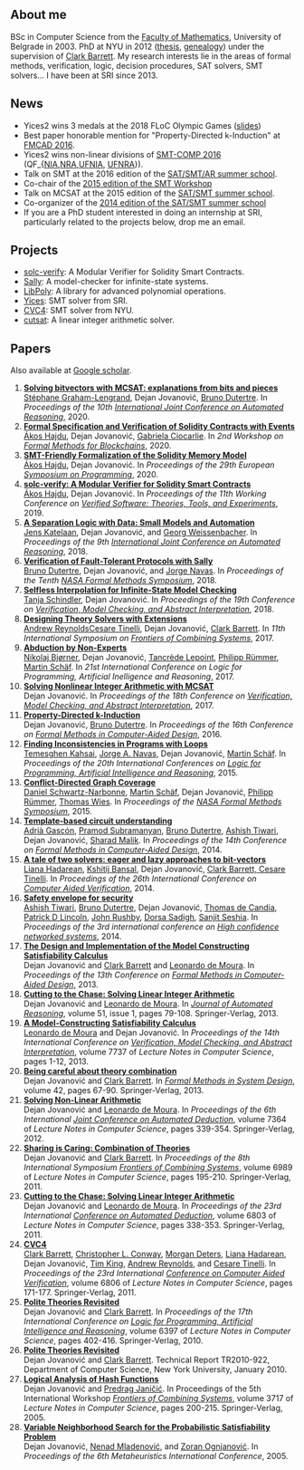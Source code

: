 ## About me

BSc in Computer Science from the [Faculty of Mathematics](http://www.matf.bg.ac.rs/eng/), University of Belgrade in 2003\. PhD at NYU in 2012 ([thesis](papers/jovanovic-thesis.pdf), [genealogy](genealogy)) under the supervision of [Clark Barrett](http://cs.nyu.edu/~barrett/). My research interests lie in the areas of formal methods, verification, logic, decision procedures, SAT solvers, SMT solvers... I have been at SRI since 2013\.

## News

* Yices2 wins 3 medals at the 2018 FLoC Olympic Games ([slides](http://smtcomp.sourceforge.net/2018/FLoC-2018.pdf))
* Best paper honorable mention for "Property-Directed k-Induction" at [FMCAD 2016](http://www.cs.utexas.edu/users/hunt/FMCAD/FMCAD16/awards.html).
* Yices2 wins non-linear divisions of [SMT-COMP 2016](http://smtcomp.sourceforge.net/2016/) (QF\_{[NIA](http://smtcomp.sourceforge.net/2016/results-QF_NIA.shtml?v=1467876482),[NRA](http://smtcomp.sourceforge.net/2016/results-QF_NRA.shtml?v=1467876482),[UFNIA](http://smtcomp.sourceforge.net/2016/results-QF_UFNIA.shtml?v=1467876482), [UFNRA](http://smtcomp.sourceforge.net/2016/results-QF_UFNRA.shtml?v=1467876482)}).
* Talk on SMT at the 2016 edition of the [SAT/SMT/AR summer school](http://ssa-school-2016.it.uu.se/).
* Co-chair of the [2015 edition of the SMT Workshop](http://smt2015.csl.sri.com/)
* Talk on MCSAT at the 2015 edition of the [SAT/SMT summer school](http://smt2015.csl.sri.com/school/).
* Co-organizer of the [2014 edition of the SAT/SMT summer school](http://satsmt2014.forsyte.at/)
* If you are a PhD student interested in doing an internship at SRI, particularly related to the projects below, drop me an email.

## Projects

* [solc-verify](https://github.com/SRI-CSL/solidity/): A Modular Verifier for Solidity Smart Contracts.
* [Sally](https://github.com/SRI-CSL/sally/): A model-checker for infinite-state systems.
* [LibPoly](https://github.com/SRI-CSL/libpoly): A library for advanced polynomial operations.
* [Yices](http://yices.csl.sri.com/): SMT solver from SRI.
* [CVC4](http://cvc4.cs.nyu.edu/web/): SMT solver from NYU.
* [cutsat](http://www.cs.nyu.edu/~dejan/cutsat/): A linear integer arithmetic solver.

## Papers

Also available at [Google scholar](http://scholar.google.com/citations?user=lWqzpFkAAAAJ).

1. [**Solving bitvectors with MCSAT: explanations from bits and pieces**](papers/graham-lengrand-ijcar2020.pdf)  
[Stéphane Graham-Lengrand](http://www.csl.sri.com/users/sgl/), Dejan Jovanović, [Bruno Dutertre](http://www.csl.sri.com/people/bruno/). In _Proceedings of the 10th [International Joint Conference on Automated Reasoning](https://ijcar2020.org/)_, 2020\.
2. [**Formal Specification and Verification of Solidity Contracts with Events**](papers/hajdu-fmbc2020.pdf)  
[Ákos Hajdu](https://hajduakos.github.io/), Dejan Jovanović, [Gabriela Ciocarlie](https://www.sri.com/bios/gabriela-ciocarlie/). In _2nd Workshop on [Formal Methods for Blockchains](https://fmbc.gitlab.io/2020/)_, 2020\.
3. [**SMT-Friendly Formalization of the Solidity Memory Model**](papers/hajdu-esop2020.pdf)  
[Ákos Hajdu](https://hajduakos.github.io/), Dejan Jovanović. In _Proceedings of the 29th European [Symposium on Programming](https://etaps.org/2020/esop)_, 2020\.
4. [**solc-verify: A Modular Verifier for Solidity Smart Contracts**](papers/hajdu-vstte2019.pdf)  
[Ákos Hajdu](https://hajduakos.github.io/), Dejan Jovanović. In _Proceedings of the 11th Working Conference on [Verified Software: Theories, Tools, and Experiments](https://sri-csl.github.io/VSTTE19/)_, 2019\.
5. [**A Separation Logic with Data: Small Models and Automation**](papers/katelaan-ijcar2018.pdf)  
[Jens Katelaan](http://forsyte.at/people/katelaan/), Dejan Jovanović, and [Georg Weissenbacher](http://www.georg.weissenbacher.name/). In _Proceedings of the 9th [International Joint Conference on Automated Reasoning](http://ijcar2018.org/)_, 2018\.
6. [**Verification of Fault-Tolerant Protocols with Sally**](papers/dutertre-nfm2018.pdf)  
[Bruno Dutertre](http://www.csl.sri.com/users/bruno/), Dejan Jovanović, and [Jorge Navas](https://jorgenavas.github.io/). In _Proceedings of the Tenth [NASA Formal Methods Symposium](https://shemesh.larc.nasa.gov/NFM2018/)_, 2018\.
7. [**Selfless Interpolation for Infinite-State Model Checking**](papers/schindler-vmcai2018.pdf)  
[Tanja Schindler](https://swt.informatik.uni-freiburg.de/staff/schindler), Dejan Jovanović. In _Proceedings of the 19th Conference on [Verification, Model Checking, and Abstract Interpretation](https://popl18.sigplan.org/track/VMCAI-2018)_, 2018\.
8. [**Designing Theory Solvers with Extensions**](papers/reynolds-frocos2017.pdf)  
[Andrew Reynolds](http://homepage.divms.uiowa.edu/~ajreynol/)[Cesare Tinelli](http://homepage.cs.uiowa.edu/~tinelli/), Dejan Jovanović, [Clark Barrett](http://theory.stanford.edu/~barrett/). In _11th International Symposium on [Frontiers of Combining Systems](http://frocos2017.cic.unb.br/)_, 2017\.
9. [**Abduction by Non-Experts**](papers/lpar2017.pdf)  
[Nikolaj Bjørner](https://www.microsoft.com/en-us/research/people/nbjorner/), Dejan Jovanović, [Tancrède Lepoint](https://tlepoint.github.io/), [Philipp Rümmer](http://www.philipp.ruemmer.org/), [Martin Schäf](http://www.martinschaef.de/). In _21st International Conference on Logic for Programming, Artificial Inelligence and Reasoning_, 2017\.
10. [**Solving Nonlinear Integer Arithmetic with MCSAT**](papers/jovanovic-vmcai2017.pdf)  
Dejan Jovanović. In _Proceedings of the 18th Conference on [Verification, Model Checking, and Abstract Interpretation](http://conf.researchr.org/home/VMCAI-2017)_, 2017\.
11. [**Property-Directed k-Induction**](papers/jovanovic-fmcad2016.pdf)  
Dejan Jovanović, [Bruno Dutertre](http://www.csl.sri.com/users/bruno/). In _Proceedings of the 16th Conference on [Formal Methods in Computer-Aided Design](http://www.cs.utexas.edu/users/hunt/FMCAD/FMCAD16/index.shtml)_, 2016\.
12. [**Finding Inconsistencies in Programs with Loops**](papers/kahsai-lpar2015.pdf)  
[Temesghen Kahsai](http://www.lememta.info/), [Jorge A. Navas](http://ti.arc.nasa.gov/profile/jorge/), Dejan Jovanović, [Martin Schäf](http://www.martinschaef.de/). In _Proceedings of the 20th International Conferences on [Logic for Programming, Artificial Intelligence and Reasoning](http://www.lpar-20.org/)_, 2015\.
13. [**Conflict-Directed Graph Coverage**](papers/schwartz-narbonne-nfm2015.pdf)  
[Daniel Schwartz-Narbonne](https://sites.google.com/site/danielschwartznarbonne/), [Martin Schäf](http://www.martinschaef.de/), Dejan Jovanović, [Philipp Rümmer](http://www.philipp.ruemmer.org/), [Thomas Wies](http://cs.nyu.edu/wies/). In _Proceedings of the [NASA Formal Methods Symposium](http://nasaformalmethods.org/)_, 2015\.
14. [**Template-based circuit understanding**](papers/gascon-fmcad2014.pdf)  
[Adrià Gascón](https://www.lsi.upc.edu/~agascon/), [Pramod Subramanyan](http://www.princeton.edu/~psubrama/), [Bruno Dutertre](http://www.csl.sri.com/users/bruno/), [Ashish Tiwari](http://www.csl.sri.com/users/tiwari/), Dejan Jovanović, [Sharad Malik](http://www.princeton.edu/~sharad/). In _Proceedings of the 14th Conference on [Formal Methods in Computer-Aided Design](http://www.cs.utexas.edu/users/hunt/FMCAD/FMCAD14/index.shtml)_, 2014\.
15. [**A tale of two solvers: eager and lazy approaches to bit-vectors**](papers/hadarean-cav2014.pdf)  
[Liana Hadarean](http://www.cs.nyu.edu/~lianah/), [Kshitij Bansal](http://cs.nyu.edu/~kshitij/), Dejan Jovanović, [Clark Barrett, ](http://cs.nyu.edu/~barrett)[Cesare Tinelli](http://homepage.cs.uiowa.edu/~tinelli/). In _Proceedings of the 26th International Conference on [Computer Aided Verification](http://cavconference.org/)_, 2014\.
16. [**Safety envelope for security**](papers/tiwari-hicons2014.pdf)  
[Ashish Tiwari](http://www.csl.sri.com/users/tiwari/), [Bruno Dutertre](http://www.csl.sri.com/users/bruno/), Dejan Jovanović, [Thomas de Candia](http://www.ai.sri.com/people/thomasd/), [Patrick D Lincoln](http://www.csl.sri.com/users/lincoln/), [John Rushby](http://www.csl.sri.com/users/rushby/), [Dorsa Sadigh](http://www.eecs.berkeley.edu/~dsadigh/), [Sanjit Seshia](http://www.eecs.berkeley.edu/~sseshia/). In _Proceedings of the 3rd international conference on [High confidence networked systems](http://www.hi-cons.org/)_, 2014\.
17. [**The Design and Implementation of the Model Constructing Satisfiability Calculus**](papers/jovanovic-fmcad2013.pdf)  
Dejan Jovanović and [Clark Barrett](http://cs.nyu.edu/~barrett) and [Leonardo de Moura](http://research.microsoft.com/en-us/um/people/leonardo/). In _Proceedings of the 13th Conference on [Formal Methods in Computer-Aided Design](http://www.cs.utexas.edu/users/hunt/FMCAD/FMCAD13/index.shtml)_, 2013\.
18. [**Cutting to the Chase: Solving Linear Integer Arithmetic**](papers/jovanovic-jar2013.pdf)  
Dejan Jovanović and [Leonardo de Moura](http://research.microsoft.com/en-us/um/people/leonardo/). In _[Journal of Automated Reasoning](http://rd.springer.com/article/10.1007%2Fs10817-013-9281-x)_, volume 51, issue 1, pages 79-108\. Springer-Verlag, 2013\.
19. [**A Model-Constructing Satisfiability Calculus**](papers/mcsat-vmcai2013.pdf)  
[Leonardo de Moura](http://research.microsoft.com/en-us/um/people/leonardo/) and Dejan Jovanović. In _Proceedings of the 14th International Conference on [Verification, Model Checking, and Abstract Interpretation](http://vmcai13.di.univr.it/Home.html)_, volume 7737 of _Lecture Notes in Computer Science_, pages 1-12, 2013\.
20. [**Being careful about theory combination**](papers/jovanovic-fmsd2012.pdf)  
Dejan Jovanović and [Clark Barrett](http://cs.nyu.edu/~barrett). In _[Formal Methods in System Design](http://www.springer.com/engineering/circuits+%26+systems/journal/10703)_, volume 42, pages 67-90\. Springer-Verlag, 2013\.
21. [**Solving Non-Linear Arithmetic**](papers/jovanovic-ijcar2012.pdf)  
Dejan Jovanović and [Leonardo de Moura](http://research.microsoft.com/en-us/um/people/leonardo/). In _Proceedings of the 6th International [Joint Conference on Automated Deduction](http://ijcar.cs.manchester.ac.uk/)_, volume 7364 of _Lecture Notes in Computer Science_, pages 339-354\. Springer-Verlag, 2012\.
22. [**Sharing is Caring: Combination of Theories**](papers/jovanovic-frocos2011.pdf)  
Dejan Jovanović and [Clark Barrett](http://cs.nyu.edu/~barrett). In _Proceedings of the 8th International Symposium [Frontiers of Combining Systems](http://www.mpi-inf.mpg.de/conferences/frocos2011/index.html)_, volume 6989 of _Lecture Notes in Computer Science_, pages 195-210\. Springer-Verlag, 2011\.
23. [**Cutting to the Chase: Solving Linear Integer Arithmetic**](papers/jovanovic-cade2011.pdf)  
Dejan Jovanović and [Leonardo de Moura](http://research.microsoft.com/en-us/um/people/leonardo/). In _Proceedings of the 23rd International [Conference on Automated Deduction](http://cade23.ii.uni.wroc.pl/)_, volume 6803 of _Lecture Notes in Computer Science_, pages 338-353\. Springer-Verlag, 2011\.
24. [**CVC4**](papers/cvc4-cav2011.pdf)  
[Clark Barrett](http://cs.nyu.edu/~barrett), [Christopher L. Conway](http://www.cs.nyu.edu/~cconway), [Morgan Deters](http://cs.nyu.edu/~mdeters/), [Liana Hadarean](http://www.cs.nyu.edu/~lianah/), Dejan Jovanović, [Tim King](http://cs.nyu.edu/~taking/), [Andrew Reynolds](http://www.divms.uiowa.edu/~ajreynol/), and [Cesare Tinelli](http://www.cs.uiowa.edu/~tinelli/). In _Proceedings of the 23rd International [Conference on Computer Aided Verification](http://www.cs.utah.edu/events/conferences/cav2011/)_, volume 6806 of _Lecture Notes in Computer Science_, pages 171-177\. Springer-Verlag, 2011\.
25. [**Polite Theories Revisited**](papers/jovanovic-polite-2010.pdf)  
Dejan Jovanović and [Clark Barrett](http://cs.nyu.edu/~barrett). In _Proceedings of the 17th International Conference on [Logic for Programming, Artificial Intelligence and Reasoning](http://www.computational-logic.org/lpar-17/)_, volume 6397 of _Lecture Notes in Computer Science_, pages 402-416\. Springer-Verlag, 2010\.
26. [**Polite Theories Revisited**](http://cs.nyu.edu/web/Research/TechReports/TR2010-922/TR2010-922.pdf)  
Dejan Jovanović and [Clark Barrett](http://cs.nyu.edu/~barrett). Technical Report TR2010-922, Department of Computer Science, New York University, January 2010\.
27. [**Logical Analysis of Hash Functions**](papers/jovanovic-hashsat-2005.pdf)  
Dejan Jovanović and [Predrag Janičić](http://www.matf.bg.ac.rs/~janicic/). In Proceedings of the 5th International Workshop [_Frontiers of Combining Systems_](http://www.logic.at/frocos05/), volume 3717 of _Lecture Notes in Computer Science_, pages 200-215\. Springer-Verlag, 2005\.
28. [**Variable Neighborhood Search for the Probabilistic Satisfiability Problem**](papers/jovanovic-vns4psat-2005.pdf)  
Dejan Jovanović, [Nenad Mladenović](http://people.brunel.ac.uk/~mastnmm/), and [Zoran Ognjanović](http://www.mi.sanu.ac.rs/~zorano/). In _Proceedings of the 6th Metaheuristics International Conference_, 2005\.
